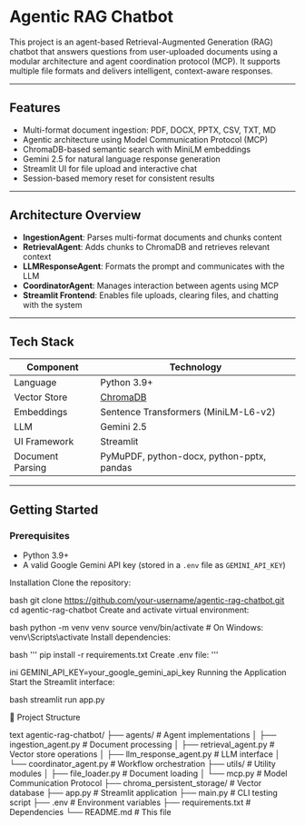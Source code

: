 # Agentic RAG Chatbot

This project is an agent-based Retrieval-Augmented Generation (RAG) chatbot that answers questions from user-uploaded documents using a modular architecture and agent coordination protocol (MCP). It supports multiple file formats and delivers intelligent, context-aware responses.

---

## Features

- Multi-format document ingestion: PDF, DOCX, PPTX, CSV, TXT, MD
- Agentic architecture using Model Communication Protocol (MCP)
- ChromaDB-based semantic search with MiniLM embeddings
- Gemini 2.5 for natural language response generation
- Streamlit UI for file upload and interactive chat
- Session-based memory reset for consistent results

---

## Architecture Overview

- **IngestionAgent**: Parses multi-format documents and chunks content
- **RetrievalAgent**: Adds chunks to ChromaDB and retrieves relevant context
- **LLMResponseAgent**: Formats the prompt and communicates with the LLM
- **CoordinatorAgent**: Manages interaction between agents using MCP
- **Streamlit Frontend**: Enables file uploads, clearing files, and chatting with the system

---

## Tech Stack

| Component        | Technology                                 |
|------------------|--------------------------------------------|
| Language         | Python 3.9+                                |
| Vector Store     | [ChromaDB](https://www.trychroma.com/)     |
| Embeddings       | Sentence Transformers (MiniLM-L6-v2)       |
| LLM              | Gemini 2.5                                 |
| UI Framework     | Streamlit                                  |
| Document Parsing | PyMuPDF, python-docx, python-pptx, pandas  |

---

## Getting Started

### Prerequisites

- Python 3.9+
- A valid Google Gemini API key (stored in a `.env` file as `GEMINI_API_KEY`)

Installation
Clone the repository:

bash
git clone https://github.com/your-username/agentic-rag-chatbot.git
cd agentic-rag-chatbot
Create and activate virtual environment:

bash
python -m venv venv
source venv/bin/activate  # On Windows: venv\Scripts\activate
Install dependencies:

bash '''
pip install -r requirements.txt
Create .env file:
'''

ini
GEMINI_API_KEY=your_google_gemini_api_key
Running the Application
Start the Streamlit interface:

bash
streamlit run app.py

📂 Project Structure

text
agentic-rag-chatbot/
├── agents/                   # Agent implementations
│   ├── ingestion_agent.py    # Document processing
│   ├── retrieval_agent.py    # Vector store operations
│   ├── llm_response_agent.py # LLM interface
│   └── coordinator_agent.py  # Workflow orchestration
├── utils/                    # Utility modules
│   ├── file_loader.py        # Document loading
│   └── mcp.py               # Model Communication Protocol
├── chroma_persistent_storage/ # Vector database
├── app.py                    # Streamlit application
├── main.py                   # CLI testing script
├── .env                      # Environment variables
├── requirements.txt          # Dependencies
└── README.md                 # This file